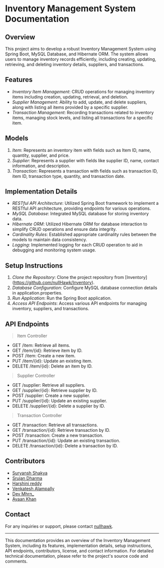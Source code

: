 # Inventory Management System Documentation

## Overview
This project aims to develop a robust Inventory Management System using Spring Boot, MySQL Database, and Hibernate ORM. The system allows users to manage inventory records efficiently, including creating, updating, retrieving, and deleting inventory details, suppliers, and transactions.

## Features
- *Inventory Item Management*: CRUD operations for managing inventory items including creation, updating, retrieval, and deletion.
- *Supplier Management*: Ability to add, update, and delete suppliers, along with listing all items provided by a specific supplier.
- *Transaction Management*: Recording transactions related to inventory items, managing stock levels, and listing all transactions for a specific item.

## Models
1. *Item*: Represents an inventory item with fields such as Item ID, name, quantity, supplier, and price.
2. *Supplier*: Represents a supplier with fields like supplier ID, name, contact information, and description.
3. *Transaction*: Represents a transaction with fields such as transaction ID, item ID, transaction type, quantity, and transaction date.

## Implementation Details
- *RESTful API Architecture*: Utilized Spring Boot framework to implement a RESTful API architecture, providing endpoints for various operations.
- *MySQL Database*: Integrated MySQL database for storing inventory data.
- *Hibernate ORM*: Utilized Hibernate ORM for database interaction to simplify CRUD operations and ensure data integrity.
- *Cardinality Rules*: Established appropriate cardinality rules between the models to maintain data consistency.
- *Logging*: Implemented logging for each CRUD operation to aid in debugging and monitoring system usage.

## Setup Instructions
1. *Clone the Repository*: Clone the project repository from [Inventory] (https://github.com/nullHawk/Inventory).
2. *Database Configuration*: Configure MySQL database connection details in application.properties.
3. *Run Application*: Run the Spring Boot application.
4. *Access API Endpoints*: Access various API endpoints for managing inventory, suppliers, and transactions.

## API Endpoints

> Item Controller
- GET /item: Retrieve all items.
- GET /item/{id}: Retrieve item by ID.
- POST /item: Create a new item.
- PUT /item/{id}: Update an existing item.
- DELETE /item/{id}: Delete an item by ID.

> Supplier Controller
- GET /supplier: Retrieve all suppliers.
- GET /supplier/{id}: Retrieve supplier by ID.
- POST /supplier: Create a new supplier.
- PUT /supplier/{id}: Update an existing supplier.
- DELETE /supplier/{id}: Delete a supplier by ID.

> Transaction Controller
- GET /transaction: Retrieve all transactions.
- GET /transaction/{id}: Retrieve transaction by ID.
- POST /transaction: Create a new transaction.
- PUT /transaction/{id}: Update an existing transaction.
- DELETE /transaction/{id}: Delete a transaction by ID.

## Contributors
- [Suryansh Shakya](https://github.com/nullHawk)
- [Srujan Dharma](https://github.com/srujan0404)
- [Harshini reddy](https://github.com/Harshinireddy05/)
- [Venkatesh Alampally](https://github.com/Venki1402)
- [Dev Mhrn_](https://github.com/DevMhrn)
- [Ayaan Khan](https://github.com/ayaankhan28)


## Contact
For any inquiries or support, please contact [nullhawk](suryanshsinghshakya1@gmail.com).

---

This documentation provides an overview of the Inventory Management System, including its features, implementation details, setup instructions, API endpoints, contributors, license, and contact information. For detailed technical documentation, please refer to the project's source code and comments.
